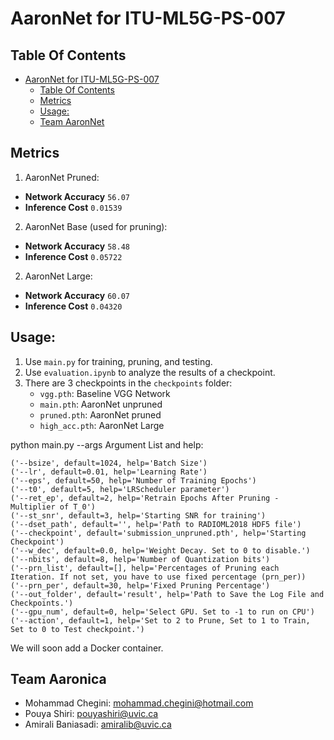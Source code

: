 # AaronNet for ITU-ML5G-PS-007

## Table Of Contents
- [AaronNet for ITU-ML5G-PS-007](#aaronnet-for-itu-ml5g-ps-007)
  - [Table Of Contents](#table-of-contents)
  - [Metrics](#metrics)
  - [Usage:](#usage)
  - [Team AaronNet](#team-aaronnet)


## Metrics
1. AaronNet Pruned: 
- **Network Accuracy** `56.07`
- **Inference Cost** `0.01539`
2. AaronNet Base (used for pruning):
- **Network Accuracy** `58.48`
- **Inference Cost** `0.05722`
2. AaronNet Large:
- **Network Accuracy** `60.07`
- **Inference Cost** `0.04320`


## Usage:

1. Use `main.py` for training, pruning, and testing.
2. Use `evaluation.ipynb` to analyze the results of a checkpoint.
3. There are 3 checkpoints in the `checkpoints` folder:
   - `vgg.pth`: Baseline VGG Network
   - `main.pth`: AaronNet unpruned
   - `pruned.pth`: AaronNet pruned
   - `high_acc.pth`: AaronNet Large
  
python main.py --args
Argument List and help:
``` shell
('--bsize', default=1024, help='Batch Size')
('--lr', default=0.01, help='Learning Rate')
('--eps', default=50, help='Number of Training Epochs')
('--t0', default=5, help='LRScheduler parameter')
('--ret_ep', default=2, help='Retrain Epochs After Pruning - Multiplier of T_0')
('--st_snr', default=3, help='Starting SNR for training')
('--dset_path', default='', help='Path to RADIOML2018 HDF5 file')
('--checkpoint', default='submission_unpruned.pth', help='Starting Checkpoint')
('--w_dec', default=0.0, help='Weight Decay. Set to 0 to disable.')
('--nbits', default=8, help='Number of Quantization bits')
('--prn_list', default=[], help='Percentages of Pruning each Iteration. If not set, you have to use fixed percentage (prn_per))
('--prn_per', default=30, help='Fixed Pruning Percentage')
('--out_folder', default='result', help='Path to Save the Log File and Checkpoints.')
('--gpu_num', default=0, help='Select GPU. Set to -1 to run on CPU')
('--action', default=1, help='Set to 2 to Prune, Set to 1 to Train, Set to 0 to Test checkpoint.')
```

We will soon add a Docker container.

## Team Aaronica

- Mohammad Chegini: mohammad.chegini@hotmail.com
- Pouya Shiri: pouyashiri@uvic.ca
- Amirali Baniasadi: amiralib@uvic.ca
